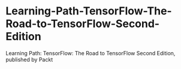 # Learning-Path-TensorFlow-The-Road-to-TensorFlow-Second-Edition
Learning Path: TensorFlow: The Road to TensorFlow Second Edition, published by Packt
